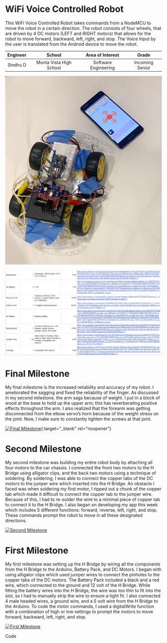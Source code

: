 ﻿# WiFi Voice Controlled Robot
This WiFi Voice Controlled Robot takes commands from a NodeMCU to move the robot in a certain direction. The robot consists of four wheels, that are driven by 4 DC motors (LEFT and RIGHT motors) that allows for the robot to move forward, backward, left, right, and stop. The Voice Input by the user is translated from the Android device to move the robot. 

| **Engineer** | **School** | **Area of Interest** | **Grade** |
|:--:|:--:|:--:|:--:|
| Sindhu D | Monta Vista High School | Software Engineering | Incoming Senior

![Headstone Image](https://raw.githubusercontent.com/sdhulipala421/WiFi-Voice-Controlled-Robot/main/292570339_821212712598233_3879414798837582761_n.jpg)

![Parts Info](https://raw.githubusercontent.com/sdhulipala421/WiFi-Voice-Controlled-Robot/main/Screen%20Shot%202022-07-09%20at%203.14.59%20AM.png)
  
# Final Milestone
My final milestone is the increased reliability and accuracy of my robot. I ameliorated the sagging and fixed the reliability of the finger. As discussed in my second milestone, the arm sags because of weight. I put in a block of wood at the base to hold up the upper arm; this has reverberating positive effects throughout the arm. I also realized that the forearm was getting disconnected from the elbow servo’s horn because of the weight stress on the joint. Now, I make sure to constantly tighten the screws at that joint. 

[![Final Milestone](https://res.cloudinary.com/marcomontalbano/image/upload/v1612573869/video_to_markdown/images/youtube--F7M7imOVGug-c05b58ac6eb4c4700831b2b3070cd403.jpg )](https://www.youtube.com/watch?v=F7M7imOVGug&feature=emb_logo "Final Milestone"){:target="_blank" rel="noopener"}

# Second Milestone
My second milestone was building my entire robot body by attaching all four motors to the car chassis. I connected the front two motors to the H Bridge using alligator clips, and the back two motors using a technique of soldering. By soldering, I was able to connect the copper tabs of the DC motors to the jumper wire which inserted into the H Bridge. An obstacle I faced was when soldering my first motor, I ripped out a chunk of the copper tab which made it difficult to connect the copper tab to the jumper wire. Because of this, I had to re-solder the wire to a minimal piece of copper tab to connect it to the H Bridge. I also began on developing my app this week which includes 5 different functions: forward, reverse, left, right, and stop. These commands prompt the robot to move in all these designated directions. 

[![Second Milestone](https://res.cloudinary.com/marcomontalbano/image/upload/v1656358939/video_to_markdown/images/youtube--oa6gBuU8fng-c05b58ac6eb4c4700831b2b3070cd403.jpg)](https://youtu.be/oa6gBuU8fng "Second Milestone")
# First Milestone
  

My first milestone was setting up the H Bridge by wiring all the components from the H Bridge to the Arduino, Battery Pack, and DC Motors. I began with using alligator clips which used jumper wires to connect the pinholes to the copper tabs of the DC motors. The Battery Pack included a black and a red wire, which connected to the ground and 12 volt of the H Bridge. While fitting the battery wires into the H Bridge, the wire was too thin to fit into the slot, so I had to manually strip the wire to ensure a tight fit. I also connected 4 male headed wires, a ground wire, and a 5 volt wire from the H Bridge to the Arduino. To code the motor commands, I used a digitalWrite function with a combination of high or low settings to prompt the motors to move forward, backward, left, right, and stop.  

[![First Milestone](https://res.cloudinary.com/marcomontalbano/image/upload/v1655496026/video_to_markdown/images/youtube--5IGHZCkltac-c05b58ac6eb4c4700831b2b3070cd403.jpg)](https://youtu.be/5IGHZCkltac "First Milestone")

Code


